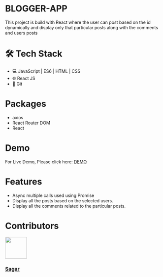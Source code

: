 # BLOGGER-APP

This project is build with React where the user can post based on the id dynamically and display only that particular posts along with the comments and users posts


# 🛠️ Tech Stack

- 💻 JavaScript | ES6 | HTML | CSS
- 🌐 React JS
- 🔧 Git

# Packages
- axios
- React Router DOM
- React

# Demo
For Live Demo, Please click here: <a href="https://joyful-capybara-b75e91.netlify.app/" target="_blank">DEMO</a>

# Features

  - Async multiple calls used using Promise
  - Display all the posts based on the selected users.
  - Display all the comments related to the particular posts.


# Contributors
<img src="https://avatars.githubusercontent.com/u/30855107?v=4" height="70" width="70">
  <h3><a href="https://github.com/cgsagar">Sagar</a></h3>




